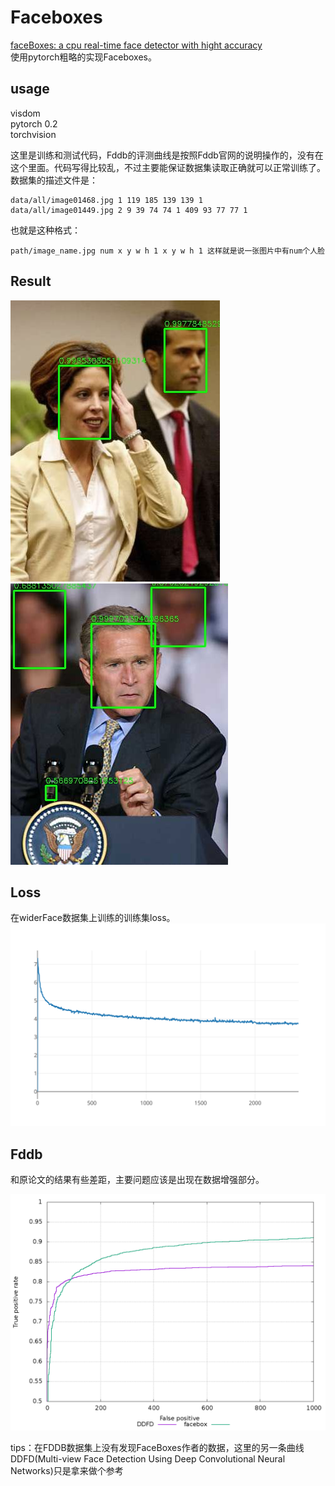 # Faceboxes
[faceBoxes: a cpu real-time face detector with hight accuracy](https://arxiv.org/abs/1708.05234)  
使用pytorch粗略的实现Faceboxes。

## usage
visdom  
pytorch 0.2   
torchvision  

这里是训练和测试代码，Fddb的评测曲线是按照Fddb官网的说明操作的，没有在这个里面。代码写得比较乱，不过主要能保证数据集读取正确就可以正常训练了。 数据集的描述文件是：
```
data/all/image01468.jpg 1 119 185 139 139 1
data/all/image01449.jpg 2 9 39 74 74 1 409 93 77 77 1
```
也就是这种格式：
```
path/image_name.jpg num x y w h 1 x y w h 1 这样就是说一张图片中有num个人脸
```

## Result
![face1](picture/img_416.jpg)
![face2](picture/img_463.jpg)

## Loss
在widerFace数据集上训练的训练集loss。  
![facebox300epoch](picture/facebox.svg)

## Fddb
和原论文的结果有些差距，主要问题应该是出现在数据增强部分。  

![fddb](picture/discROC-compare.png)  

tips：在FDDB数据集上没有发现FaceBoxes作者的数据，这里的另一条曲线DDFD(Multi-view Face Detection Using Deep Convolutional Neural Networks)只是拿来做个参考 
